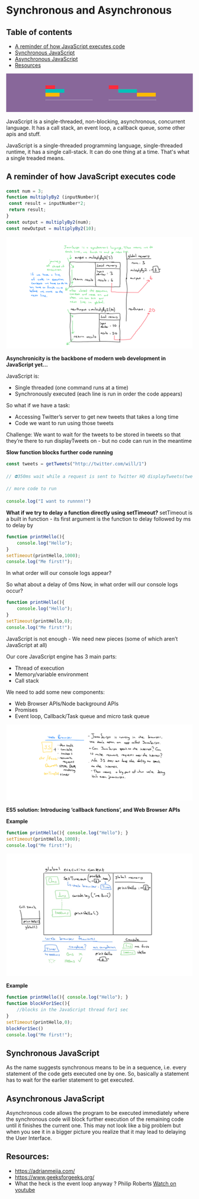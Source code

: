 # Synchronous and Asynchronous


## Table of contents
* [A reminder of how JavaScript executes code](#a-reminder-of-how-javascript-executes-code)
* [Synchronous JavaScript](#synchronous-javascript)
* [Asynchronous JavaScript](#asynchronous-javascript)
* [Resources](#resources)

<img src="fig1.png" alt="synchronous-vs-asynchronous">

JavaScript is a single-threaded, non-blocking, asynchronous, concurrent language. It has a call stack, an event loop, a callback queue, some other apis and stuff.

JavaScript is a single-threaded programming language, single-threaded runtime, it has a single call-stack. It can do one thing at a time. That's what a single treaded means. 

## A reminder of how JavaScript executes code

```js
const num = 3;
function multiplyBy2 (inputNumber){
 const result = inputNumber*2;
 return result;
}
const output = multiplyBy2(num);
const newOutput = multiplyBy2(10);
```

<img src="fig2.PNG">

**Asynchronicity is the backbone of modern web development in JavaScript yet...**

JavaScript is:

- Single threaded (one command runs at a time)
- Synchronously executed (each line is run in order the code appears)

So what if we have a task:

- Accessing Twitter’s server to get new tweets that takes a long time 
- Code we want to run using those tweets

Challenge: We want to wait for the tweets to be stored in tweets so that they’re there to run displayTweets on - but no code can run in the meantime

**Slow function blocks further code running**

```js
const tweets = getTweets("http://twitter.com/will/1")

// ⛔350ms wait while a request is sent to Twitter HQ displayTweets(tweets)

// more code to run

console.log("I want to runnnn!")
```

**What if we try to delay a function directly using setTimeout?**
setTimeout is a built in function - its first argument is the function to delay followed by ms to delay by

```js
function printHello(){
    console.log("Hello");
}
setTimeout(printHello,1000);
console.log("Me first!"); 
```

In what order will our console logs appear?

So what about a delay of 0ms
Now, in what order will our console logs occur?

```js
function printHello(){
    console.log("Hello");
}
setTimeout(printHello,0);
console.log("Me first!");
```

JavaScript is not enough - We need new pieces (some of which aren’t JavaScript at all)

Our core JavaScript engine has 3 main parts:

- Thread of execution
- Memory/variable environment
- Call stack

We need to add some new components:

- Web Browser APIs/Node background APIs
- Promises
- Event loop, Callback/Task queue and micro task queue

<img src="fig3.PNG">

**ES5 solution: Introducing ‘callback functions’, and Web Browser APIs**

**Example**

```js
function printHello(){ console.log("Hello"); }
setTimeout(printHello,1000);
console.log("Me first!");
```

<img src="fig4.jpg">

**Example**

```js
function printHello(){ console.log("Hello"); }
function blockFor1Sec(){ 
    //blocks in the JavaScript thread for1 sec
}
setTimeout(printHello,0);
blockFor1Sec()
console.log("Me first!");
```



## Synchronous JavaScript

As the name suggests synchronous means to be in a sequence, i.e. every statement of the code gets executed one by one. So, basically a statement has to wait for the earlier statement to get executed.

## Asynchronous JavaScript

Asynchronous code allows the program to be executed immediately where the synchronous code will block further execution of the remaining code until it finishes the current one. This may not look like a big problem but when you see it in a bigger picture you realize that it may lead to delaying the User Interface.

## Resources:
* https://adrianmejia.com/
* https://www.geeksforgeeks.org/
* What the heck is the event loop anyway ? Philip Roberts [Watch on youtube](https://www.youtube.com/watch?v=8aGhZQkoFbQ&list=LL&index=1)